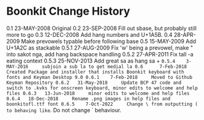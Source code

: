 Boonkit Change History
=======================

 0.1     23-MAY-2008     Original
 0.2     23-SEP-2008     Fill out sbase, but probably still more to go
 0.3     12-DEC-2008     Add hang numbers and U+1A5B.
 0.4     28-APR-2009     Make prevowels typable before following base
 0.5     15-MAY-2009     Add U+1A2C as stackable
 0.5.1   27-AUG-2009     Fix 'w' being a prevowel, make " into sakot nga, add hang backspace handling
 0.5.2   27-APR-2011     Fix tall -a eating context
 0.5.3   25-NOV-2013     Add great sa as hang sa + `
 0.5.4    3-MAY-2016     subjoin a sub la to get medial la
 0.6      7-Feb-2018     Created Package and installer that installs Boonkit keyboard with fonts and Keyman Desktop 9.0
 0.6.1    7-Feb-2018     Moved to Github Keyman Repository
 0.6.2   31-May-2018     Update BCP 47 code and switch to .kvks for onscreen keyboard, minor edits to welcome and help files
 0.6.3   13-Jun-2018     minor edits to welcome and help files
 0.6.4   18-Dec-2018     Rename .png images in help files and boonkitofl.ttf font
 0.6.5    7-Oct-2022     Change \ from outputting ( to behaving like `. Do not change ` behaviour.
